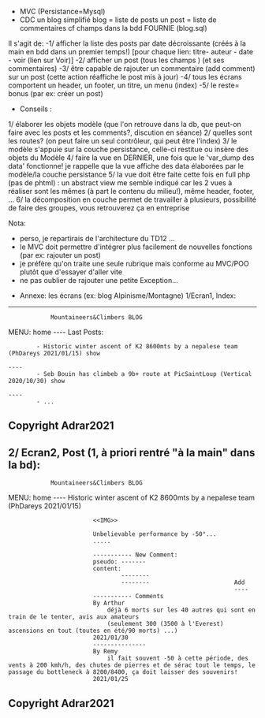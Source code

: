 * MVC (Persistance=Mysql)
* CDC un blog simplifié
blog = liste de posts
un post = liste de commentaires
cf champs dans la bdd FOURNIE (blog.sql)

Il s'agit de:
-1/ afficher la liste des posts par date décroissante (créés à la main en bdd dans un premier temps!) 
[pour chaque lien: titre- auteur - date - voir (lien sur Voir)]
-2/ afficher un post (tous les champs ) (et ses commentaires)
-3/ être capable de rajouter un commentaire (add comment) sur un post (cette action réaffiche le post mis à jour)
-4/ tous les écrans comportent un header, un footer, un titre, un menu (index)
-5/ le reste= bonus (par ex: créer un post)

* Conseils : 

1/ élaborer les objets modèle (que l'on retrouve dans la db, que peut-on faire avec les posts et les comments?, discution en séance)
2/ quelles sont les routes? (on peut faire un seul contrôleur, qui peut être l'index)
3/ le modèle s'appuie sur la couche persistance, celle-ci restitue ou insère des objets du Modèle
4/ faire la vue en DERNIER, une fois que le 'var_dump des data' fonctionne!
je rappelle que la vue affiche des data élaborées par le modèle/la couche persistance
5/ la vue doit être faite cette fois en full php (pas de phtml) : un abstract view me semble indiqué car les 2 vues à réaliser sont les mêmes (à part le contenu du milieu!), même header, footer, ...
6/ la décomposition en couche permet de travailler à plusieurs, possibilité de faire des groupes, vous retrouverez ça en entreprise

Nota:
- perso, je repartirais de l'architecture du TD12 ...
- le MVC doit permettre d'intégrer plus facilement de nouvelles fonctions (par ex: rajouter un post)
- je préfère qu'on traite une seule rubrique mais conforme au MVC/POO plutôt que d'essayer d'aller vite
- ne pas oublier de rajouter une petite Exception...

* Annexe: les écrans (ex: blog Alpinisme/Montagne)
1/Ecran1, Index:
----------------------------------------------------------------------------------------
                Mountaineers&Climbers BLOG
MENU: home
      ----
                            Last Posts:


            - Historic winter ascent of K2 8600mts by a nepalese team (PhDareys 2021/01/15) show
                                                                                            ----
            - Seb Bouin has climbeb a 9b+ route at PicSaintLoup (Vertical 2020/10/30) show
                                                                                      ----
            - ...

Copyright Adrar2021
----------------------------------------------------------------------------------------

2/ Ecran2, Post (1, à priori rentré "à la main" dans la bd):
----------------------------------------------------------------------------------------

                Mountaineers&Climbers BLOG
MENU: home
      ----
                            Historic winter ascent of K2 8600mts by a nepalese team
                            (PhDareys 2021/01/15)

                            <<IMG>>

                            Unbelievable performance by -50°...
                            .....

                            ----------- New Comment:
                            pseudo: -------
                            content: 
                                    --------
                                    --------                        Add 
                                                                    ----
                            ----------- Comments
                            By Arthur
                                déjà 6 morts sur les 40 autres qui sont en train de le tenter, avis aux amateurs
                                (seulement 300 (3500 à l'Everest) ascensions en tout (toutes en été/90 morts) ...)
                            2021/01/30
                            ---------------
                            By Remy
                                il fait souvent -50 à cette période, des vents à 200 kmh/h, des chutes de pierres et de sérac tout le temps, le passage du bottleneck à 8200/8400, ça doit laisser des souvenirs!
                            2021/01/25


Copyright Adrar2021
----------------------------------------------------------------------------------------










